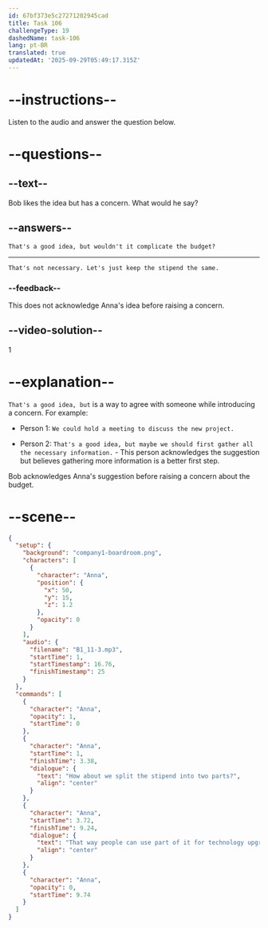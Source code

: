 ```yaml
---
id: 67bf373e5c27271202945cad
title: Task 106
challengeType: 19
dashedName: task-106
lang: pt-BR
translated: true
updatedAt: '2025-09-29T05:49:17.315Z'
---
```


<!-- (audio) Anna: How about we split the stipend into two parts? That way, people can use part of it for technology upgrades and part for office furniture or other home office needs. -->

<!-- SPEAKING -->

# --instructions--

Listen to the audio and answer the question below.

# --questions--

## --text--

Bob likes the idea but has a concern. What would he say?

## --answers--

`That's a good idea, but wouldn't it complicate the budget?`

---

`That's not necessary. Let's just keep the stipend the same.`

### --feedback--

This does not acknowledge Anna's idea before raising a concern.

## --video-solution--

1

# --explanation--

`That's a good idea, but` is a way to agree with someone while introducing a concern. For example:

- Person 1: `We could hold a meeting to discuss the new project.`

- Person 2: `That's a good idea, but maybe we should first gather all the necessary information.` - This person acknowledges the suggestion but believes gathering more information is a better first step.

Bob acknowledges Anna's suggestion before raising a concern about the budget.

# --scene--

```json
{
  "setup": {
    "background": "company1-boardroom.png",
    "characters": [
      {
        "character": "Anna",
        "position": {
          "x": 50,
          "y": 15,
          "z": 1.2
        },
        "opacity": 0
      }
    ],
    "audio": {
      "filename": "B1_11-3.mp3",
      "startTime": 1,
      "startTimestamp": 16.76,
      "finishTimestamp": 25
    }
  },
  "commands": [
    {
      "character": "Anna",
      "opacity": 1,
      "startTime": 0
    },
    {
      "character": "Anna",
      "startTime": 1,
      "finishTime": 3.38,
      "dialogue": {
        "text": "How about we split the stipend into two parts?",
        "align": "center"
      }
    },
    {
      "character": "Anna",
      "startTime": 3.72,
      "finishTime": 9.24,
      "dialogue": {
        "text": "That way people can use part of it for technology upgrades and part for office furniture or other home office needs.",
        "align": "center"
      }
    },
    {
      "character": "Anna",
      "opacity": 0,
      "startTime": 9.74
    }
  ]
}
```
